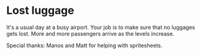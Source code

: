 # Lost luggage

It's a usual day at a busy airport. Your job is to make sure that no luggages gets lost. More and more passengers arrive as the levels increase.

Special thanks:
Manos and Matt for helping with spritesheets.
